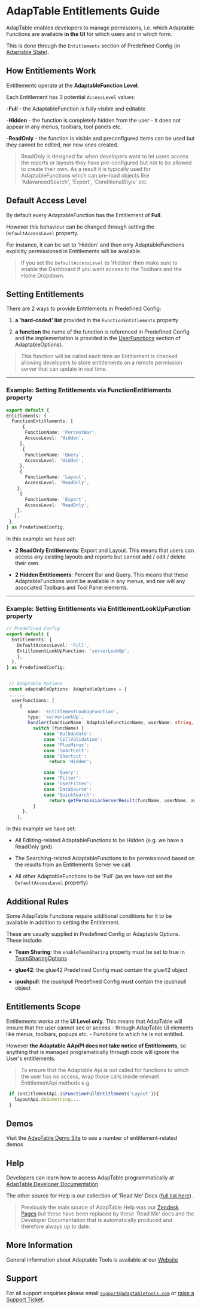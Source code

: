 # AdapTable Entitlements Guide

AdapTable enables developers to manage permissions, i.e. which Adaptable Functions are available **in the UI** for which users and in which form.

This is done through the `Entitlements` section of Predefined Config (in [Adaptable State](https://api.adaptabletools.com/interfaces/_src_predefinedconfig_entitlementstate_.entitlementstate.html)).

## How Entitlements Work

Entitlements operate at the **AdaptableFunction Level**.  

Each Entitlement has 3 potential `AccessLevel` values:

-**Full** - the AdaptableFunction is fully visible and editable

-**Hidden** - the function is completely hidden from the user - it does not appear in any menus, toolbars, tool panels etc.

-**ReadOnly** - the function is visible and preconfigured items can be used but they cannot be edited, nor new ones created.

>ReadOnly is designed for when developers want to let users access the reports or layouts they have pre-configured but not to be allowed to create their own.  As a result it is typically used for AdaptableFunctions which can pre-load objects like 'AdavancedSearch', 'Export', 'ConditionalStyle' etc.

## Default Access Level

By default every AdaptableFunction has the Entitlement of **Full**.  

However this behaviour can be changed through setting the `DefaultAccessLevel` property.  

For instance, it can be set to 'Hidden' and then only AdaptableFunctions explicity permissioned in Entitlements will be available.

> If you set the `DefaultAccessLevel` to 'Hidden' then make sure to enable the Dashboard if you want access to the Toolbars and the Home Dropdown.

## Setting Entitlements

There are 2 ways to provide Entitlements in Predefined Config:

1. **a 'hard-coded' list** provided in the `FunctionEntitlements` property

2. **a function** the name of the function is referenced in Predefined Config and the implementation is provided in the [UserFunctions](https://api.adaptabletools.com/modules/_src_adaptableoptions_userfunctions_.html) section of AdaptableOptions).

  > This function will be called each time an Entitlement is checked allowing developers to store entitlements on a remote permission server that can update in real time.

--------------

### Example: Setting Entitlements via FunctionEntitlements property

 ```ts
 export default {
 Entitlements: {
   FunctionEntitlements: [
       {
        FunctionName: 'PercentBar',
        AccessLevel: 'Hidden',
      },
       {
        FunctionName: 'Query',
        AccessLevel: 'Hidden',
      },
      {
        FunctionName: 'Layout',
        AccessLevel: 'ReadOnly',
     },
      {
        FunctionName: 'Export',
        AccessLevel: 'ReadOnly',
     },
    ],
  },
 } as PredefinedConfig;
 ```
 In this example we have set:

 - **2 ReadOnly Entitlements**: Export and Layout.  This means that users can access any existing layouts and reports but cannot add / edit / delete their own.

 - **2 Hidden Entitlements**: Percent Bar and Query.  This means that these AdaptableFunctions wont be available in any menus, and nor will any associated Toolbars and Tool Panel elements.

 --------------

### Example: Setting Entitlements via EntitlementLookUpFunction property

```ts
// Predefined Config
export default {
  Entitlements: {
    DefaultAccessLevel: 'Full',
    EntitlementLookUpFunction: 'serverLookUp',
    },
  },
} as PredefinedConfig;


 // Adaptable Options
 const adaptableOptions: AdaptableOptions = {
 ......
  userFunctions: [
     {
        name: 'EntitlementLookUpFunction',
        type: 'serverLookUp',
        handler(functionName: AdaptableFunctionName, userName: string, adaptableId: string) {
          switch (funcName) {
              case 'BulkUpdate':
              case 'CellValidation':
              case 'PlusMinus':
              case 'SmartEdit':
              case 'Shortcut':
                return 'Hidden';

              case 'Query':
              case 'Filter':
              case 'UserFilter':
              case 'DataSource':
              case 'QuickSearch':
                return getPermissionServerResult(funcName, userName, adaptableId);
          }
      },
    ],
 ```

 In this example we have set:

 - All Ediiting-related AdaptableFunctions to be Hidden (e.g. we have a ReadOnly grid)

 - The Searching-related AdaptableFunctions to be permissioned based on the results from an Entitlements Server we call.

 - All other AdaptableFunctions to be 'Full' (as we have not set the `DefaultAccessLevel` property)

## Additional Rules

Some AdapTable Functions require additional conditions for it to be available in addition to setting the Entitlement.  

These are usually supplied in Predefined Config or Adaptable Options.  These include:

- **Team Sharing**: the `enableTeamSharing` property must be set to true in [TeamSharingOptions](https://api.adaptabletools.com/interfaces/_src_adaptableoptions_teamsharingoptions_.teamsharingoptions.html#enableteamsharing)

- **glue42**: the glue42 Predefined Config must contain the glue42 object

- **ipushpull**: the ipushpull Predefined Config must contain the ipushpull object

## Entitlements Scope

Entitlements worka at the **UI Level only**.  This means that AdapTable will ensure that the user cannot see or access - through AdapTable UI elements like menus, toolbars, popups etc. - Functions to which he is not entitled.

However **the Adaptable AApiPI does not take notice of Entitlements**, so anything that is managed programatically through code will ignore the User's entitlements.

> To ensure that the Adaptable Api is not called for functions to which the user has no access, wrap those calls inside relevant EntitlementApi methods e.g. 

```ts
 if (entitlementApi.isFunctionFullEntitlement('Layout')){
   layoutApi.doSomething....
 } 
 ```

## Demos

Visit the [AdapTable Demo Site](https://demo.adaptabletools.com/entitlements) to see a number of entitlement-related demos

## Help

Developers can learn how to access AdapTable programmatically at [AdapTable Developer Documentation](https://api.adaptabletools.com) 

The other source for Help is our collection of 'Read Me' Docs ([full list here](https://github.com/AdaptableTools/adaptable/blob/master/packages/adaptable/readme/readme-list.md)).

> Previously the main source of AdapTable Help was our [Zendesk Pages](https://adaptabletools.zendesk.com/hc/en-us/articles/360007083017-Help-) but these have been replaced by these 'Read Me' docs and the Developer Documentation that is automatically produced and therefore always up to date.

## More Information

General information about Adaptable Tools is available at our [Website](http://www.adaptabletools.com) 

## Support

For all support enquiries please email [`support@adaptabletools.com`](mailto:support@adaptabletools.com) or [raise a Support Ticket](https://adaptabletools.zendesk.com/hc/en-us/requests/new).
